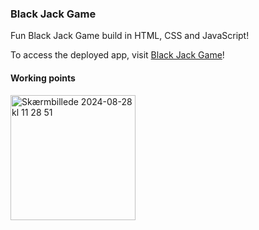 ### Black Jack Game

Fun Black Jack Game build in HTML, CSS and JavaScript!

To access the deployed app, visit [Black Jack Game](https://66ceee1748d49300084a153c--tobys-black-jack-games.netlify.app/)! 

#### Working points
<img width="200" alt="Skærmbillede 2024-08-28 kl  11 28 51" src="https://github.com/user-attachments/assets/65b6049f-35eb-4a6c-8b63-b3e3a52625da">
